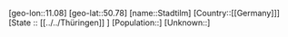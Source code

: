 ﻿---
location: [50.78,11.08]
type: City
tags:
- geo/City


SpocWebEntityId: 34504
isDeleted: false
confidential: public

---
[geo-lon::11.08]
[geo-lat::50.78]
[name::Stadtilm]
[Country::[[Germany]]]
[State :: [[../../Thüringen]] ]
[Population::]
[Unknown::]

